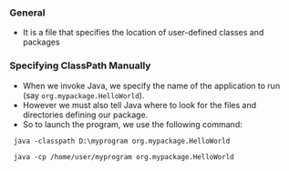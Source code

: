 ### General
- It is a file that specifies the location of user-defined classes and packages

### Specifying ClassPath Manually

- When we invoke Java, we specify the name of the application to run (say `org.mypackage.HelloWorld`). 
- However we must also tell Java where to look for the files and directories defining our package.
- So to launch the program, we use the following command:

```windows
 java -classpath D:\myprogram org.mypackage.HelloWorld
```

```Linux
 java -cp /home/user/myprogram org.mypackage.HelloWorld
```